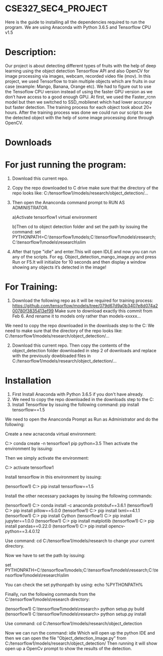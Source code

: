 # CSE327_SEC4_PROJECT

Here is the guide to installing all the dependencies required to run the program.
We are using Anaconda with Python 3.6.5 and Tensorflow CPU v1.5 

# Description:

Our project is about detecting different types of fruits with the help of deep learning using the object detection Tensorflow API and also OpenCV for image processing via images, webcam, recorded video file (mov). In this project, we used Tensorflow to train multiple objects which are fruits in our case (example: Mango, Banana, Orange etc). We had to figure out to use the Tensoflow CPU version instead of using the faster GPU version as we don’t have access to a good enough GPU. At first, we used the Faster_rcnn model but then we switched to SSD_mobilenet which had lower accuracy but faster detection. The training process for each object took about 20+ hours. After the training process was done we could run our script to see the detected object with the help of some image processing done through OpenCV.



# Downloads

# For just running the program:

1. Download this current repo.
2. Copy the repo downloaded to C drive make sure that the directory of the repo looks like: C:/tensorflow1/models/research/object_detection/...

3. Then open the Ananconda command prompt to RUN AS ADMINISTRATOR.

     a)Activate tensorflow1 virtual environment
     
     b)Then cd to object detection folder and set the path by issuing the command:
       set PYTHONPATH=C:\tensorflow1\models;C:\tensorflow1\models\research;C:\tensorflow1\models\research\slim
       
4. After that type "idle" and enter.This will open IDLE and now you can run any of the scripts. 
For eg. Object_detection_mango_image.py and press Run or F5.It will initialize for 10 seconds and then display a window showing any objects it’s detected in the image!
        
  



# For Training:

1. Download the following repo as it will be required for training process: https://github.com/tensorflow/models/tree/079d67d9a0b3407e8d074a200780f3835413ef99
Make sure to download exactly this commit from Feb 6. And rename it to models only rather than models-xxxxx... 


We need to copy the repo downloaded in the downloads step to the C:
We need to make sure that the directory of the repo looks like: C:/tensorflow1/models/research/object_detection/...

2. Download this current repo.
Then copy the contents of the object_detection folder downloaded in step 2 of downloads and replace with the previously dowbloaded files in C:/tensorflow1/models/research/object_detection/...



# Installation

1. First Install Anaconda with Python 3.6.5 if you don't have already.
2. We need to copy the repo downloaded in the downloads step to the C:
3. Install Tensorflow by issuing the following command: pip install tensorflow==1.5

We need to open the Ananconda Prompt as Run as Administrator and do the following:

Create a new acnaconda virtual environment:

C:\> conda create -n tensorflow1 pip python=3.5
Then activate the environment by issuing:

Then we simply activate the environment:

C:\> activate tensorflow1

Install tensorflow in this environment by issuing:

(tensorflow1) C:\> pip install tensorflow==1.5


Install the other necessary packages by issuing the following commands:

(tensorflow1) C:\> conda install -c anaconda protobuf==3.6.1
(tensorflow1) C:\> pip install pillow==5.0.0
(tensorflow1) C:\> pip install lxml==4.1.1
(tensorflow1) C:\> pip install Cython
(tensorflow1) C:\> pip install jupyter==1.0.0
(tensorflow1) C:\> pip install matplotlib
(tensorflow1) C:\> pip install pandas==0.22.0
(tensorflow1) C:\> pip install opencv-python==3.4.0.12

Use command: cd C:/tensorflow1/models/research
to change your current directory.

Now we have to set the path by issuing:

set PYTHONPATH=C:\tensorflow1\models;C:\tensorflow1\models\research;C:\tensorflow1\models\research\slim

You can check the set pythonpath by using: echo %PYTHONPATH%

Finally, run the following commands from the C:\tensorflow1\models\research directory:

(tensorflow1) C:\tensorflow1\models\research> python setup.py build
(tensorflow1) C:\tensorflow1\models\research> python setup.py install

Use command: cd C:/tensorflow1/models/research/object_detection

Now we can run the command: idle
Which will open up the python IDE and then we can open the file "Object_detection_Image.py" from C:/tensorflow1/models/research/object_detection/
Then running it will show open up a OpenCv prompt to show the results of the detection.
